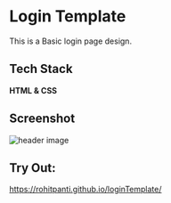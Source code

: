 
# Login Template
This is a Basic login page design.


## Tech Stack

**HTML & CSS** 



## Screenshot



![header image](https://raw.github.com/Rohitpanti/loginTemplate/master/View.png)


## Try Out:

https://rohitpanti.github.io/loginTemplate/
